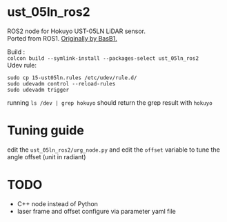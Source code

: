 # ust_05ln_ros2

ROS2 node for Hokuyo UST-05LN LiDAR sensor.  
Ported from ROS1. [Originally by BasB1.](https://github.com/BasB1/hokuyo_ust/tree/master)

Build :  
```colcon build --symlink-install --packages-select ust_05ln_ros2```  
Udev rule:  
```
sudo cp 15-ust05ln.rules /etc/udev/rule.d/
sudo udevadm control --reload-rules
sudo udevadm trigger
```
running ```ls /dev | grep hokuyo``` should return the grep result with ```hokuyo``` 

# Tuning guide
edit the ```ust_05ln_ros2/urg_node.py``` and edit the ```offset``` variable to tune the angle offset (unit in radiant)

# TODO
- C++ node instead of Python
- laser frame and offset configure via parameter yaml file
